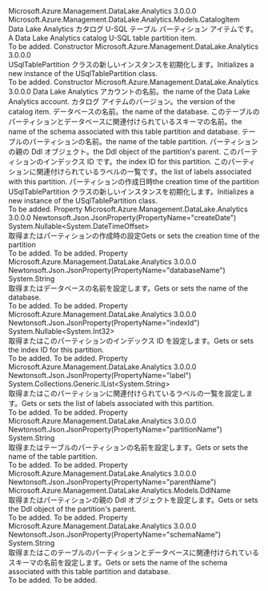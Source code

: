 <Type Name="USqlTablePartition" FullName="Microsoft.Azure.Management.DataLake.Analytics.Models.USqlTablePartition">
  <TypeSignature Language="C#" Value="public class USqlTablePartition : Microsoft.Azure.Management.DataLake.Analytics.Models.CatalogItem" />
  <TypeSignature Language="ILAsm" Value=".class public auto ansi beforefieldinit USqlTablePartition extends Microsoft.Azure.Management.DataLake.Analytics.Models.CatalogItem" />
  <TypeSignature Language="DocId" Value="T:Microsoft.Azure.Management.DataLake.Analytics.Models.USqlTablePartition" />
  <TypeSignature Language="VB.NET" Value="Public Class USqlTablePartition&#xA;Inherits CatalogItem" />
  <TypeSignature Language="F#" Value="type USqlTablePartition = class&#xA;    inherit CatalogItem" />
  <AssemblyInfo>
    <AssemblyName>Microsoft.Azure.Management.DataLake.Analytics</AssemblyName>
    <AssemblyVersion>3.0.0.0</AssemblyVersion>
  </AssemblyInfo>
  <Base>
    <BaseTypeName>Microsoft.Azure.Management.DataLake.Analytics.Models.CatalogItem</BaseTypeName>
  </Base>
  <Interfaces />
  <Docs>
    <summary>
            <span data-ttu-id="7f7e9-101">Data Lake Analytics カタログ U-SQL テーブル パーティション アイテムです。</span><span class="sxs-lookup"><span data-stu-id="7f7e9-101">A Data Lake Analytics catalog U-SQL table partition item.</span></span>
            </summary>
    <remarks>To be added.</remarks>
  </Docs>
  <Members>
    <Member MemberName=".ctor">
      <MemberSignature Language="C#" Value="public USqlTablePartition ();" />
      <MemberSignature Language="ILAsm" Value=".method public hidebysig specialname rtspecialname instance void .ctor() cil managed" />
      <MemberSignature Language="DocId" Value="M:Microsoft.Azure.Management.DataLake.Analytics.Models.USqlTablePartition.#ctor" />
      <MemberSignature Language="VB.NET" Value="Public Sub New ()" />
      <MemberType>Constructor</MemberType>
      <AssemblyInfo>
        <AssemblyName>Microsoft.Azure.Management.DataLake.Analytics</AssemblyName>
        <AssemblyVersion>3.0.0.0</AssemblyVersion>
      </AssemblyInfo>
      <Parameters />
      <Docs>
        <summary>
            <span data-ttu-id="7f7e9-102">USqlTablePartition クラスの新しいインスタンスを初期化します。</span><span class="sxs-lookup"><span data-stu-id="7f7e9-102">Initializes a new instance of the USqlTablePartition class.</span></span>
            </summary>
        <remarks>To be added.</remarks>
      </Docs>
    </Member>
    <Member MemberName=".ctor">
      <MemberSignature Language="C#" Value="public USqlTablePartition (string computeAccountName = null, Nullable&lt;Guid&gt; version = null, string databaseName = null, string schemaName = null, string name = null, Microsoft.Azure.Management.DataLake.Analytics.Models.DdlName parentName = null, Nullable&lt;int&gt; indexId = null, System.Collections.Generic.IList&lt;string&gt; label = null, Nullable&lt;DateTimeOffset&gt; createDate = null);" />
      <MemberSignature Language="ILAsm" Value=".method public hidebysig specialname rtspecialname instance void .ctor(string computeAccountName, valuetype System.Nullable`1&lt;valuetype System.Guid&gt; version, string databaseName, string schemaName, string name, class Microsoft.Azure.Management.DataLake.Analytics.Models.DdlName parentName, valuetype System.Nullable`1&lt;int32&gt; indexId, class System.Collections.Generic.IList`1&lt;string&gt; label, valuetype System.Nullable`1&lt;valuetype System.DateTimeOffset&gt; createDate) cil managed" />
      <MemberSignature Language="DocId" Value="M:Microsoft.Azure.Management.DataLake.Analytics.Models.USqlTablePartition.#ctor(System.String,System.Nullable{System.Guid},System.String,System.String,System.String,Microsoft.Azure.Management.DataLake.Analytics.Models.DdlName,System.Nullable{System.Int32},System.Collections.Generic.IList{System.String},System.Nullable{System.DateTimeOffset})" />
      <MemberSignature Language="VB.NET" Value="Public Sub New (Optional computeAccountName As String = null, Optional version As Nullable(Of Guid) = null, Optional databaseName As String = null, Optional schemaName As String = null, Optional name As String = null, Optional parentName As DdlName = null, Optional indexId As Nullable(Of Integer) = null, Optional label As IList(Of String) = null, Optional createDate As Nullable(Of DateTimeOffset) = null)" />
      <MemberSignature Language="F#" Value="new Microsoft.Azure.Management.DataLake.Analytics.Models.USqlTablePartition : string * Nullable&lt;Guid&gt; * string * string * string * Microsoft.Azure.Management.DataLake.Analytics.Models.DdlName * Nullable&lt;int&gt; * System.Collections.Generic.IList&lt;string&gt; * Nullable&lt;DateTimeOffset&gt; -&gt; Microsoft.Azure.Management.DataLake.Analytics.Models.USqlTablePartition" Usage="new Microsoft.Azure.Management.DataLake.Analytics.Models.USqlTablePartition (computeAccountName, version, databaseName, schemaName, name, parentName, indexId, label, createDate)" />
      <MemberType>Constructor</MemberType>
      <AssemblyInfo>
        <AssemblyName>Microsoft.Azure.Management.DataLake.Analytics</AssemblyName>
        <AssemblyVersion>3.0.0.0</AssemblyVersion>
      </AssemblyInfo>
      <Parameters>
        <Parameter Name="computeAccountName" Type="System.String" />
        <Parameter Name="version" Type="System.Nullable&lt;System.Guid&gt;" />
        <Parameter Name="databaseName" Type="System.String" />
        <Parameter Name="schemaName" Type="System.String" />
        <Parameter Name="name" Type="System.String" />
        <Parameter Name="parentName" Type="Microsoft.Azure.Management.DataLake.Analytics.Models.DdlName" />
        <Parameter Name="indexId" Type="System.Nullable&lt;System.Int32&gt;" />
        <Parameter Name="label" Type="System.Collections.Generic.IList&lt;System.String&gt;" />
        <Parameter Name="createDate" Type="System.Nullable&lt;System.DateTimeOffset&gt;" />
      </Parameters>
      <Docs>
        <param name="computeAccountName"><span data-ttu-id="7f7e9-103">Data Lake Analytics アカウントの名前。</span><span class="sxs-lookup"><span data-stu-id="7f7e9-103">the name of the Data Lake Analytics account.</span></span></param>
        <param name="version"><span data-ttu-id="7f7e9-104">カタログ アイテムのバージョン。</span><span class="sxs-lookup"><span data-stu-id="7f7e9-104">the version of the catalog item.</span></span></param>
        <param name="databaseName"><span data-ttu-id="7f7e9-105">データベースの名前。</span><span class="sxs-lookup"><span data-stu-id="7f7e9-105">the name of the database.</span></span></param>
        <param name="schemaName"><span data-ttu-id="7f7e9-106">このテーブルのパーティションとデータベースに関連付けられているスキーマの名前。</span><span class="sxs-lookup"><span data-stu-id="7f7e9-106">the name of the schema associated with this table partition and database.</span></span></param>
        <param name="name"><span data-ttu-id="7f7e9-107">テーブルのパーティションの名前。</span><span class="sxs-lookup"><span data-stu-id="7f7e9-107">the name of the table partition.</span></span></param>
        <param name="parentName"><span data-ttu-id="7f7e9-108">パーティションの親の Ddl オブジェクト。</span><span class="sxs-lookup"><span data-stu-id="7f7e9-108">the Ddl object of the partition's parent.</span></span></param>
        <param name="indexId"><span data-ttu-id="7f7e9-109">このパーティションのインデックス ID です。</span><span class="sxs-lookup"><span data-stu-id="7f7e9-109">the index ID for this partition.</span></span></param>
        <param name="label"><span data-ttu-id="7f7e9-110">このパーティションに関連付けられているラベルの一覧です。</span><span class="sxs-lookup"><span data-stu-id="7f7e9-110">the list of labels associated with this partition.</span></span></param>
        <param name="createDate"><span data-ttu-id="7f7e9-111">パーティションの作成日時</span><span class="sxs-lookup"><span data-stu-id="7f7e9-111">the creation time of the partition</span></span></param>
        <summary>
            <span data-ttu-id="7f7e9-112">USqlTablePartition クラスの新しいインスタンスを初期化します。</span><span class="sxs-lookup"><span data-stu-id="7f7e9-112">Initializes a new instance of the USqlTablePartition class.</span></span>
            </summary>
        <remarks>To be added.</remarks>
      </Docs>
    </Member>
    <Member MemberName="CreateDate">
      <MemberSignature Language="C#" Value="public Nullable&lt;DateTimeOffset&gt; CreateDate { get; set; }" />
      <MemberSignature Language="ILAsm" Value=".property instance valuetype System.Nullable`1&lt;valuetype System.DateTimeOffset&gt; CreateDate" />
      <MemberSignature Language="DocId" Value="P:Microsoft.Azure.Management.DataLake.Analytics.Models.USqlTablePartition.CreateDate" />
      <MemberSignature Language="VB.NET" Value="Public Property CreateDate As Nullable(Of DateTimeOffset)" />
      <MemberSignature Language="F#" Value="member this.CreateDate : Nullable&lt;DateTimeOffset&gt; with get, set" Usage="Microsoft.Azure.Management.DataLake.Analytics.Models.USqlTablePartition.CreateDate" />
      <MemberType>Property</MemberType>
      <AssemblyInfo>
        <AssemblyName>Microsoft.Azure.Management.DataLake.Analytics</AssemblyName>
        <AssemblyVersion>3.0.0.0</AssemblyVersion>
      </AssemblyInfo>
      <Attributes>
        <Attribute>
          <AttributeName>Newtonsoft.Json.JsonProperty(PropertyName="createDate")</AttributeName>
        </Attribute>
      </Attributes>
      <ReturnValue>
        <ReturnType>System.Nullable&lt;System.DateTimeOffset&gt;</ReturnType>
      </ReturnValue>
      <Docs>
        <summary>
            <span data-ttu-id="7f7e9-113">取得またはパーティションの作成時の設定</span><span class="sxs-lookup"><span data-stu-id="7f7e9-113">Gets or sets the creation time of the partition</span></span>
            </summary>
        <value>To be added.</value>
        <remarks>To be added.</remarks>
      </Docs>
    </Member>
    <Member MemberName="DatabaseName">
      <MemberSignature Language="C#" Value="public string DatabaseName { get; set; }" />
      <MemberSignature Language="ILAsm" Value=".property instance string DatabaseName" />
      <MemberSignature Language="DocId" Value="P:Microsoft.Azure.Management.DataLake.Analytics.Models.USqlTablePartition.DatabaseName" />
      <MemberSignature Language="VB.NET" Value="Public Property DatabaseName As String" />
      <MemberSignature Language="F#" Value="member this.DatabaseName : string with get, set" Usage="Microsoft.Azure.Management.DataLake.Analytics.Models.USqlTablePartition.DatabaseName" />
      <MemberType>Property</MemberType>
      <AssemblyInfo>
        <AssemblyName>Microsoft.Azure.Management.DataLake.Analytics</AssemblyName>
        <AssemblyVersion>3.0.0.0</AssemblyVersion>
      </AssemblyInfo>
      <Attributes>
        <Attribute>
          <AttributeName>Newtonsoft.Json.JsonProperty(PropertyName="databaseName")</AttributeName>
        </Attribute>
      </Attributes>
      <ReturnValue>
        <ReturnType>System.String</ReturnType>
      </ReturnValue>
      <Docs>
        <summary>
            <span data-ttu-id="7f7e9-114">取得またはデータベースの名前を設定します。</span><span class="sxs-lookup"><span data-stu-id="7f7e9-114">Gets or sets the name of the database.</span></span>
            </summary>
        <value>To be added.</value>
        <remarks>To be added.</remarks>
      </Docs>
    </Member>
    <Member MemberName="IndexId">
      <MemberSignature Language="C#" Value="public Nullable&lt;int&gt; IndexId { get; set; }" />
      <MemberSignature Language="ILAsm" Value=".property instance valuetype System.Nullable`1&lt;int32&gt; IndexId" />
      <MemberSignature Language="DocId" Value="P:Microsoft.Azure.Management.DataLake.Analytics.Models.USqlTablePartition.IndexId" />
      <MemberSignature Language="VB.NET" Value="Public Property IndexId As Nullable(Of Integer)" />
      <MemberSignature Language="F#" Value="member this.IndexId : Nullable&lt;int&gt; with get, set" Usage="Microsoft.Azure.Management.DataLake.Analytics.Models.USqlTablePartition.IndexId" />
      <MemberType>Property</MemberType>
      <AssemblyInfo>
        <AssemblyName>Microsoft.Azure.Management.DataLake.Analytics</AssemblyName>
        <AssemblyVersion>3.0.0.0</AssemblyVersion>
      </AssemblyInfo>
      <Attributes>
        <Attribute>
          <AttributeName>Newtonsoft.Json.JsonProperty(PropertyName="indexId")</AttributeName>
        </Attribute>
      </Attributes>
      <ReturnValue>
        <ReturnType>System.Nullable&lt;System.Int32&gt;</ReturnType>
      </ReturnValue>
      <Docs>
        <summary>
            <span data-ttu-id="7f7e9-115">取得またはこのパーティションのインデックス ID を設定します。</span><span class="sxs-lookup"><span data-stu-id="7f7e9-115">Gets or sets the index ID for this partition.</span></span>
            </summary>
        <value>To be added.</value>
        <remarks>To be added.</remarks>
      </Docs>
    </Member>
    <Member MemberName="Label">
      <MemberSignature Language="C#" Value="public System.Collections.Generic.IList&lt;string&gt; Label { get; set; }" />
      <MemberSignature Language="ILAsm" Value=".property instance class System.Collections.Generic.IList`1&lt;string&gt; Label" />
      <MemberSignature Language="DocId" Value="P:Microsoft.Azure.Management.DataLake.Analytics.Models.USqlTablePartition.Label" />
      <MemberSignature Language="VB.NET" Value="Public Property Label As IList(Of String)" />
      <MemberSignature Language="F#" Value="member this.Label : System.Collections.Generic.IList&lt;string&gt; with get, set" Usage="Microsoft.Azure.Management.DataLake.Analytics.Models.USqlTablePartition.Label" />
      <MemberType>Property</MemberType>
      <AssemblyInfo>
        <AssemblyName>Microsoft.Azure.Management.DataLake.Analytics</AssemblyName>
        <AssemblyVersion>3.0.0.0</AssemblyVersion>
      </AssemblyInfo>
      <Attributes>
        <Attribute>
          <AttributeName>Newtonsoft.Json.JsonProperty(PropertyName="label")</AttributeName>
        </Attribute>
      </Attributes>
      <ReturnValue>
        <ReturnType>System.Collections.Generic.IList&lt;System.String&gt;</ReturnType>
      </ReturnValue>
      <Docs>
        <summary>
            <span data-ttu-id="7f7e9-116">取得またはこのパーティションに関連付けられているラベルの一覧を設定します。</span><span class="sxs-lookup"><span data-stu-id="7f7e9-116">Gets or sets the list of labels associated with this partition.</span></span>
            </summary>
        <value>To be added.</value>
        <remarks>To be added.</remarks>
      </Docs>
    </Member>
    <Member MemberName="Name">
      <MemberSignature Language="C#" Value="public string Name { get; set; }" />
      <MemberSignature Language="ILAsm" Value=".property instance string Name" />
      <MemberSignature Language="DocId" Value="P:Microsoft.Azure.Management.DataLake.Analytics.Models.USqlTablePartition.Name" />
      <MemberSignature Language="VB.NET" Value="Public Property Name As String" />
      <MemberSignature Language="F#" Value="member this.Name : string with get, set" Usage="Microsoft.Azure.Management.DataLake.Analytics.Models.USqlTablePartition.Name" />
      <MemberType>Property</MemberType>
      <AssemblyInfo>
        <AssemblyName>Microsoft.Azure.Management.DataLake.Analytics</AssemblyName>
        <AssemblyVersion>3.0.0.0</AssemblyVersion>
      </AssemblyInfo>
      <Attributes>
        <Attribute>
          <AttributeName>Newtonsoft.Json.JsonProperty(PropertyName="partitionName")</AttributeName>
        </Attribute>
      </Attributes>
      <ReturnValue>
        <ReturnType>System.String</ReturnType>
      </ReturnValue>
      <Docs>
        <summary>
            <span data-ttu-id="7f7e9-117">取得またはテーブルのパーティションの名前を設定します。</span><span class="sxs-lookup"><span data-stu-id="7f7e9-117">Gets or sets the name of the table partition.</span></span>
            </summary>
        <value>To be added.</value>
        <remarks>To be added.</remarks>
      </Docs>
    </Member>
    <Member MemberName="ParentName">
      <MemberSignature Language="C#" Value="public Microsoft.Azure.Management.DataLake.Analytics.Models.DdlName ParentName { get; set; }" />
      <MemberSignature Language="ILAsm" Value=".property instance class Microsoft.Azure.Management.DataLake.Analytics.Models.DdlName ParentName" />
      <MemberSignature Language="DocId" Value="P:Microsoft.Azure.Management.DataLake.Analytics.Models.USqlTablePartition.ParentName" />
      <MemberSignature Language="VB.NET" Value="Public Property ParentName As DdlName" />
      <MemberSignature Language="F#" Value="member this.ParentName : Microsoft.Azure.Management.DataLake.Analytics.Models.DdlName with get, set" Usage="Microsoft.Azure.Management.DataLake.Analytics.Models.USqlTablePartition.ParentName" />
      <MemberType>Property</MemberType>
      <AssemblyInfo>
        <AssemblyName>Microsoft.Azure.Management.DataLake.Analytics</AssemblyName>
        <AssemblyVersion>3.0.0.0</AssemblyVersion>
      </AssemblyInfo>
      <Attributes>
        <Attribute>
          <AttributeName>Newtonsoft.Json.JsonProperty(PropertyName="parentName")</AttributeName>
        </Attribute>
      </Attributes>
      <ReturnValue>
        <ReturnType>Microsoft.Azure.Management.DataLake.Analytics.Models.DdlName</ReturnType>
      </ReturnValue>
      <Docs>
        <summary>
            <span data-ttu-id="7f7e9-118">取得またはパーティションの親の Ddl オブジェクトを設定します。</span><span class="sxs-lookup"><span data-stu-id="7f7e9-118">Gets or sets the Ddl object of the partition's parent.</span></span>
            </summary>
        <value>To be added.</value>
        <remarks>To be added.</remarks>
      </Docs>
    </Member>
    <Member MemberName="SchemaName">
      <MemberSignature Language="C#" Value="public string SchemaName { get; set; }" />
      <MemberSignature Language="ILAsm" Value=".property instance string SchemaName" />
      <MemberSignature Language="DocId" Value="P:Microsoft.Azure.Management.DataLake.Analytics.Models.USqlTablePartition.SchemaName" />
      <MemberSignature Language="VB.NET" Value="Public Property SchemaName As String" />
      <MemberSignature Language="F#" Value="member this.SchemaName : string with get, set" Usage="Microsoft.Azure.Management.DataLake.Analytics.Models.USqlTablePartition.SchemaName" />
      <MemberType>Property</MemberType>
      <AssemblyInfo>
        <AssemblyName>Microsoft.Azure.Management.DataLake.Analytics</AssemblyName>
        <AssemblyVersion>3.0.0.0</AssemblyVersion>
      </AssemblyInfo>
      <Attributes>
        <Attribute>
          <AttributeName>Newtonsoft.Json.JsonProperty(PropertyName="schemaName")</AttributeName>
        </Attribute>
      </Attributes>
      <ReturnValue>
        <ReturnType>System.String</ReturnType>
      </ReturnValue>
      <Docs>
        <summary>
            <span data-ttu-id="7f7e9-119">取得またはこのテーブルのパーティションとデータベースに関連付けられているスキーマの名前を設定します。</span><span class="sxs-lookup"><span data-stu-id="7f7e9-119">Gets or sets the name of the schema associated with this table partition and database.</span></span>
            </summary>
        <value>To be added.</value>
        <remarks>To be added.</remarks>
      </Docs>
    </Member>
  </Members>
</Type>